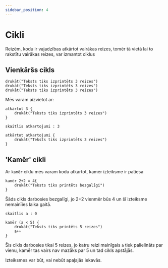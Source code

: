 ```yaml
---
sidebar_position: 4
---
```


# Cikli

Reizēm, kodu ir vajadzības atkārtot vairākas reizes, tomēr tā vietā lai to rakstītu vairākas reizes, var izmantot ciklus

## Vienkāršs cikls

```
drukāt("Teksts tiks izprintēts 3 reizes")
drukāt("Teksts tiks izprintēts 3 reizes")
drukāt("Teksts tiks izprintēts 3 reizes")
```

Mēs varam aizvietot ar:

```
atkārtot 3 {
    drukāt("Teksts tiks izprintēts 3 reizes")
}
```

```
skaitlis atkartojumi : 3

atkārtot atkartojumi {
    drukāt("Teksts tiks izprintēts 3 reizes")
}
```

## 'Kamēr' cikli

Ar `kamēr` ciklu mēs varam kodu atkārtot, kamēr izteiksme ir patiesa

```
kamēr 2+2 = 4{
    drukāt("Teksts tiks printēts bezgalīgi")
}
```

Šāds cikls darbosies bezgalīgi, jo 2+2 vienmēr būs 4 un šī izteiksme nemainīies laika gaitā.

```
skaitlis a : 0

kamēr (a < 5) {
    drukāt("Teksts tiks printēts 5 reizes")
    a++
}
```

Šis cikls darbosies tikai 5 reizes, jo katru reizi mainīgais `a` tiek palielināts par vienu, kamēr tas vairs nav mazāks par 5 un tad cikls apstājās.

Izteiksmes var būt, vai nebūt apaļajās iekavās.
